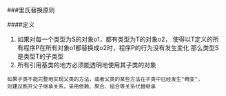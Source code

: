 ###里氏替换原则

####定义
1. 如果对每一个类型为S的对象o1，都有类型为T的对象o2，
  使得以T定义的所有程序P在所有对象o1都替换成o2时，程序P的行为没有发生变化
  那么类型S是类型T的子类型
2. 所有引用基类的地方必须能透明地使用其子类的对象

```
如果子类不能完整地实现父类的方法，或者父类的某些方法在子类中已经发生"畸变"，
则建议断开父子继承关系，采用依赖、聚合、组合等关系代替继承
```

